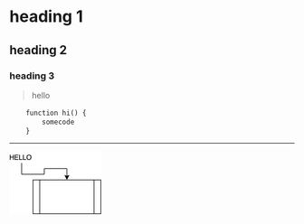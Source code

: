 # heading 1 

## heading 2 

### heading 3 

> hello 
> 


```
    function hi() {
        somecode
    }
```

***



<!-- <img src="./sample.drawio.png" alt="sample image"> -->

![My Diagram](sample1.drawio.png)